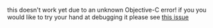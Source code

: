 this doesn't work yet due to an unknown Objective-C error! if you you would like to try your hand at debugging it please see [this issue](https://github.com/maxogden/touchdb-phonegap/issues/1)